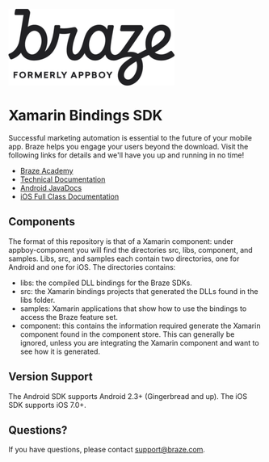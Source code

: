 ![Braze Logo](https://github.com/Appboy/appboy-xamarin-bindings/blob/master/braze-logo.png)

# Xamarin Bindings SDK

Successful marketing automation is essential to the future of your mobile app. Braze helps you engage your users beyond the download. Visit the following links for details and we'll have you up and running in no time!

- [Braze Academy](http://www.braze.com/academy "Braze Academy")
- [Technical Documentation](http://documentation.braze.com "Braze Technical Documentation")
- [Android JavaDocs](http://appboy.github.io/appboy-android-sdk/javadocs/ "Braze Android SDK Class Documentation")
- [iOS Full Class Documentation](http://appboy.github.io/appboy-ios-sdk/docs/annotated.html "Braze iOS SDK Class Documentation")

## Components

The format of this repository is that of a Xamarin component:  under appboy-component you will find the directories src,
libs, component, and samples.  Libs, src, and samples each contain two directories, one for Android and one for iOS.  The directories
contains:

- libs:  the compiled DLL bindings for the Braze SDKs.
- src:  the Xamarin bindings projects that generated the DLLs found in the libs folder.
- samples:  Xamarin applications that show how to use the bindings to access the Braze feature set.
- component:  this contains the information required generate the Xamarin component found in the component store. This can
generally be ignored, unless you are integrating the Xamarin component and want to see how it is generated.

## Version Support

The Android SDK supports Android 2.3+ (Gingerbread and up).  The iOS SDK supports iOS 7.0+.

## Questions?

If you have questions, please contact [support@braze.com](mailto:support@braze.com).
